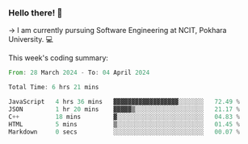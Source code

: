 ### Hello there! 👋

-> I am currently pursuing Software Engineering at NCIT, Pokhara University. 💻


This week's coding summary:
<!--START_SECTION:waka-->

```rust
From: 28 March 2024 - To: 04 April 2024

Total Time: 6 hrs 21 mins

JavaScript   4 hrs 36 mins   ▓▓▓▓▓▓▓▓▓▓▓▓▓▓▓▓▓▓░░░░░░░   72.49 %
JSON         1 hr 20 mins    ▓▓▓▓▓▒░░░░░░░░░░░░░░░░░░░   21.17 %
C++          18 mins         ▓░░░░░░░░░░░░░░░░░░░░░░░░   04.83 %
HTML         5 mins          ▒░░░░░░░░░░░░░░░░░░░░░░░░   01.45 %
Markdown     0 secs          ░░░░░░░░░░░░░░░░░░░░░░░░░   00.07 %
```

<!--END_SECTION:waka-->
